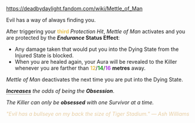 https://deadbydaylight.fandom.com/wiki/Mettle_of_Man

<p>Evil has a way of always finding you.
<p>After triggering your <b><span class="clr clr2" style="color: #e8c252 ;">third</span></b> <i>Protection Hit</i>, <i>Mettle of Man</i> activates and you are protected by the <i><b>Endurance </b></i> <b>Status Effect</b>:
</p>
<ul><li>Any damage taken that would put you into the Dying State  from the Injured State  is blocked.</li>
<li>When you are healed again, your Aura  will be revealed to the Killer whenever you are farther than <span class="clr" style="color: #e8c252;"><b>12</b></span>/<span class="clr" style="color: #199b1e;"><b>14</b></span>/<span class="clr" style="color: #ac3ee3;"><b>16</b></span> <b>metres</b> away.</li></ul>
<p><i>Mettle of Man</i> deactivates the next time you are put into the Dying State.
</p><p><i><b><span class="rt-commentedText tooltip-value" style="border-bottom:1px dotted; border-color: #3c3c3c;" title="+100 %">Increases</span></b> the odds of being the <b>Obsession</b></i>.
</p><p><i>The Killer can only be <b>obsessed</b> with one Survivor at a time.</i>
</p><p><i><span class="clr clr9" style="color: #e7cda2 ;">"Evil has a bullseye on my back the size of Tiger Stadium." — Ash Williams</span></i>
</p>
</p>